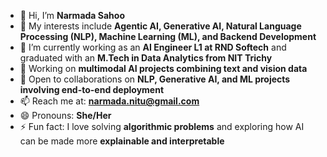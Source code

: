 - 👋 Hi, I’m **Narmada Sahoo**  
- 👀 My interests include **Agentic AI, Generative AI, Natural Language Processing (NLP), Machine Learning (ML), and Backend Development**  
- 🌱 I’m currently working as an **AI Engineer L1 at RND Softech** and graduated with an **M.Tech in Data Analytics from NIT Trichy**  
- 🚀 Working on **multimodal AI projects combining text and vision data**  
- 💞️ Open to collaborations on **NLP, Generative AI, and ML projects involving end-to-end deployment**  
- 📫 Reach me at: **[narmada.nitu@gmail.com](mailto:narmada.nitu@gmail.com)**  
- 😄 Pronouns: **She/Her**  
- ⚡ Fun fact: I love solving **algorithmic problems** and exploring how AI can be made more **explainable and interpretable**  


<!---
Narmada-98/Narmada-98 is a ✨ special ✨ repository because its `README.md` (this file) appears on your GitHub profile.
You can click the Preview link to take a look at your changes.
--->
